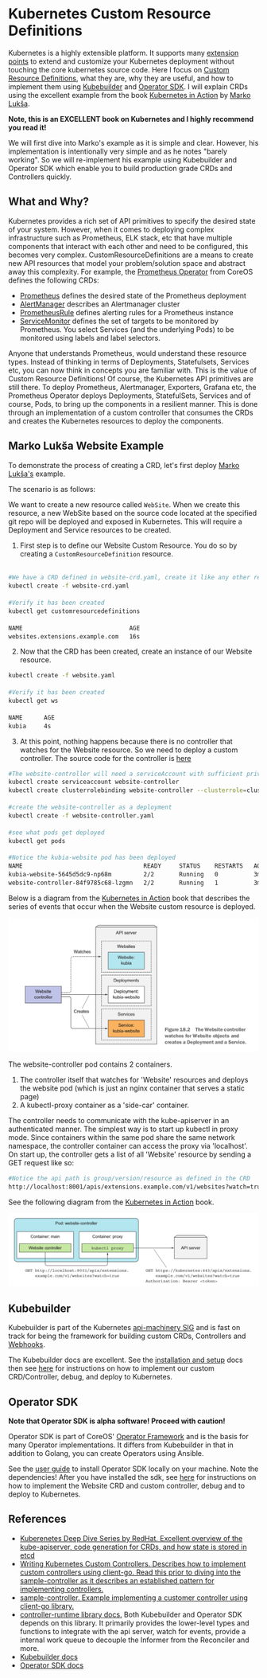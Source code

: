# Kubernetes Custom Resource Definitions

Kubernetes is a highly extensible platform.  It supports many [extension points](https://kubernetes.io/docs/concepts/extend-kubernetes/extend-cluster/) to extend and customize your Kubernetes deployment without touching the core kubernetes source code.  Here I focus on [Custom Resource Definitions](https://kubernetes.io/docs/concepts/extend-kubernetes/api-extension/custom-resources/#customresourcedefinitions), what they are, why they are useful, and how to implement them using [Kubebuilder](https://book.kubebuilder.io/) and [Operator SDK](https://github.com/operator-framework/operator-sdk).  I will explain CRDs using the excellent example from the book [Kubernetes in Action](https://www.manning.com/books/kubernetes-in-action) by [Marko Lukša](https://github.com/luksa).

**Note, this is an EXCELLENT book on Kubernetes and I highly recommend you read it!**

We will first dive into Marko's example as it is simple and clear.  However, his implementation is intentionally very simple and as he notes "barely working".  So we will re-implement his example using Kubebuilder and Operator SDK which enable you to build production grade CRDs and Controllers quickly.  

## What and Why?

Kubernetes provides a rich set of API primitives to specify the desired state of your system.  However, when it comes to deploying complex infrastructure such as Prometheus, ELK stack, etc that have multiple components that interact with each other and need to be configured, this becomes very complex.  CustomResourceDefinitions are a means to create new API resources that model your problem/solution space and abstract away this complexity.  For example, the [Prometheus Operator](https://coreos.com/operators/prometheus/docs/latest/user-guides/getting-started.html) from CoreOS defines the following CRDs:

* [Prometheus](./prometheus/prometheus.yaml) defines the desired state of the Prometheus deployment
* [AlertManager](./prometheus/alertmanagers.yaml) describes an Alertmanager cluster
* [PrometheusRule](./prometheus/prometheus-rule.yaml) defines alerting rules for a Prometheus instance
* [ServiceMonitor](./prometheus/servicemonitor.yaml) defines the set of targets to be monitored by Prometheus.  You select Services (and the underlying Pods) to be monitored using labels and label selectors.

Anyone that understands Prometheus, would understand these resource types.  Instead of thinking in terms of Deployments, Statefulsets, Services etc, you can now think in concepts you are familiar with.  This is the value of Custom Resource Definitions!  Of course, the Kubernetes API primitives are still there. To deploy Prometheus, Alertmanager, Exporters, Grafana etc, the Prometheus Operator deploys Deployments, StatefulSets, Services and of course, Pods, to bring up the components in a resilient manner.  This is done through an implementation of a custom controller that consumes the CRDs and creates the Kubernetes resources to deploy the components.  

## Marko Lukša Website Example ##

To demonstrate the process of creating a CRD, let's first deploy [Marko Lukša's](https://github.com/luksa) example.

The scenario is as follows:

We want to create a new resource called `WebSite`.  When we create this resource, a new WebSite based on the source code located at the specified git repo will be deployed and exposed in Kubernetes.  This will require a Deployment and Service resources to be created.

1. First step is to define our Website Custom Resource.  You do so by creating a `CustomResourceDefinition` resource. 

```sh

#We have a CRD defined in website-crd.yaml, create it like any other resource
kubectl create -f website-crd.yaml

#Verify it has been created
kubectl get customresourcedefinitions

NAME                              AGE
websites.extensions.example.com   16s

```

2. Now that the CRD has been created, create an instance of our Website resource.

```sh
kubectl create -f website.yaml

#Verify it has been created
kubectl get ws

NAME      AGE
kubia     4s

```
3. At this point, nothing happens because there is no controller that watches for the Website resource.  So we need to deploy a custom controller.  The source code for the controller is [here](https://github.com/luksa/k8s-website-controller)

```sh
#The website-controller will need a serviceAccount with sufficient privileges to access the kube-apiserver
kubectl create serviceaccount website-controller
kubectl create clusterrolebinding website-controller --clusterrole=cluster-admin --serviceaccount=default:website-controller

#create the website-controller as a deployment
kubectl create -f website-controller.yaml

#see what pods get deployed
kubectl get pods

#Notice the kubia-website pod has been deployed
NAME                                  READY     STATUS    RESTARTS   AGE
kubia-website-5645d5dc9-np68m         2/2       Running   0          3m
website-controller-84f9785c68-lzgmn   2/2       Running   1          3m

```

Below is a diagram from the [Kubernetes in Action](https://www.manning.com/books/kubernetes-in-action) book that describes the series of events that occur when the Website custom resource is deployed.

![Website Controller](./images/website-controller.png "Website Controller")

The website-controller pod contains 2 containers.

1. The controller itself that watches for 'Website' resources and deploys the website pod (which is just an nginx container that serves a static page)
2. A kubectl-proxy container as a 'side-car' container.  

The controller needs to communicate with the kube-apiserver in an authenticated manner.  The simplest way is to start up kubectl in proxy mode.  Since containers within the same pod share the same network namespace, the controller container can access the proxy via 'localhost'.  On start up, the controller gets a list of all 'Website' resource by sending a GET request like so:

```sh
#Notice the api path is group/version/resource as defined in the CRD
http://localhost:8001/apis/extensions.example.com/v1/websites?watch=true
```

See the following diagram from the [Kubernetes in Action](https://www.manning.com/books/kubernetes-in-action) book.

![Controller Pod](./images/controller-pod.png)

## Kubebuilder

Kubebuilder is part of the Kubernetes [api-machinery SIG](https://groups.google.com/forum/#!forum/kubernetes-sig-api-machinery) and is fast on track for being the framework for building custom CRDs, Controllers and [Webhooks](https://github.com/kubernetes-sigs/kubebuilder/blob/master/docs/book/beyond_basics/what_is_a_webhook.md).

The Kubebuilder docs are excellent.  See the [installation and setup](https://book.kubebuilder.io/getting_started/installation_and_setup.html) docs then see [here](./website-kubebuilder/README.md) for instructions on how to implement our custom CRD/Controller, debug, and deploy to Kubernetes.

## Operator SDK

**Note that Operator SDK is alpha software!  Proceed with caution!**

Operator SDK is part of CoreOS' [Operator Framework](https://github.com/operator-framework) and is the basis for many Operator implementations.  It differs from Kubebuilder in that in addition to Golang, you can create Operators using Ansible.

See the [user guide](https://github.com/operator-framework/operator-sdk/blob/master/doc/user-guide.md) to install Operator SDK locally on your machine.  Note the dependencies!  After you have installed the sdk, see [here](./website-operator-sdk/README.md) for instructions on how to implement the Website CRD and custom controller, debug and to deploy to Kubernetes.

## References ##

- [Kuberenetes Deep Dive Series by RedHat.  Excellent overview of the kube-apiserver, code generation for CRDs, and how state is stored in etcd](https://blog.openshift.com/kubernetes-deep-dive-api-server-part-1/)
- [Writing Kubernetes Custom Controllers. Describes how to implement custom controllers using client-go.  Read this prior to diving into the sample-controller as it describes an established pattern for implementing controllers.](https://medium.com/@cloudark/kubernetes-custom-controllers-b6c7d0668fdf)
- [sample-controller.  Example implementing a customer controller using client-go library.](https://github.com/kubernetes/sample-controller)
- [controller-runtime library docs.](https://godoc.org/github.com/kubernetes-sigs/controller-runtime/pkg) Both Kubebuilder and Operator SDK depends on this library.  It primarily provides the lower-level types and functions to integrate with the api server, watch for events, provide a internal work queue to decouple the Informer from the Reconciler and more.
- [Kubebuilder docs](https://book.kubebuilder.io/)
- [Operator SDK docs](https://github.com/operator-framework/operator-sdk)
